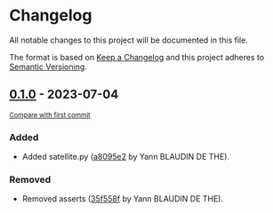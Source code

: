 # Changelog

All notable changes to this project will be documented in this file.

The format is based on [Keep a Changelog](http://keepachangelog.com/en/1.0.0/)
and this project adheres to [Semantic Versioning](http://semver.org/spec/v2.0.0.html).

<!-- insertion marker -->
## [0.1.0](0.1.0) - 2023-07-04

<small>[Compare with first commit]()</small>

### Added

- Added satellite.py ([a8095e2](ssh://git@git:7999/~blaudiy/constellation_design/commit/a8095e2db6c5c3d0543283473d255b99a0c2baa3) by Yann BLAUDIN DE THE).

### Removed

- Removed asserts ([35f558f](ssh://git@git:7999/~blaudiy/constellation_design/commit/35f558f513fe876d31c3ae1f83c3ef35715be00e) by Yann BLAUDIN DE THE).

